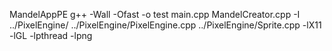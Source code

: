 MandelAppPE
g++ -Wall -Ofast -o test main.cpp MandelCreator.cpp -I ../PixelEngine/ ../PixelEngine/PixelEngine.cpp ../PixelEngine/Sprite.cpp -lX11 -lGL -lpthread -lpng
